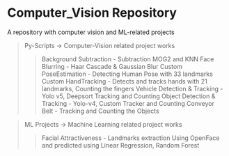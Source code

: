 # Computer_Vision Repository

A repository with computer vision and ML-related projects

> Py-Scripts -> Computer-Vision related project works
>> Background Subtraction - Subtraction MOG2 and KNN 
>> Face Blurring - Haar Cascade & Gaussian Blur 
>> Custom PoseEstimation - Detecting Human Pose with 33 landmarks 
>> Custom HandTracking - Detects and tracks hands with 21 landmarks, Counting the fingers 
>> Vehicle Detection & Tracking - Yolo v5, Deepsort Tracking and Counting 
>> Object Detection & Tracking - Yolo-v4, Custom Tracker and Counting 
>> Conveyor Belt - Tracking and Counting the Objects 

> ML Projects -> Machine Learning related project works
>> Facial Attractiveness - Landmarks extraction Using OpenFace and predicted using Linear Regression, Random Forest
